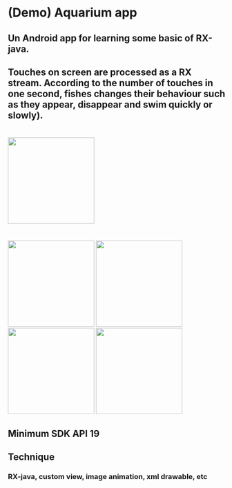 # (Demo) Aquarium app
## Un Android app for learning some basic of RX-java. 
## Touches on screen are processed as a RX stream. According to the number of touches in one second, fishes changes their behaviour such as they appear, disappear and swim quickly or slowly).

#
<img src="https://cloud.githubusercontent.com/assets/21304543/22502038/96e36ac0-e86b-11e6-8658-a8050f97b26f.png" width="200"/>

#
<img src="https://cloud.githubusercontent.com/assets/21304543/22502038/96e36ac0-e86b-11e6-8658-a8050f97b26f.png" width="200"/>
<img src="https://cloud.githubusercontent.com/assets/21304543/22502039/96ebe696-e86b-11e6-857d-9d072d415bcb.png" width="200"/>
<img src="(https://cloud.githubusercontent.com/assets/21304543/22502040/970d05b0-e86b-11e6-930c-a96b148bf751.png" width="200"/>
<img src="https://cloud.githubusercontent.com/assets/21304543/22502041/971b16aa-e86b-11e6-9f8e-bbeba12f9cf7.png" width="200"/>

## Minimum SDK API 19 

## Technique
### RX-java, custom view, image animation, xml drawable, etc
